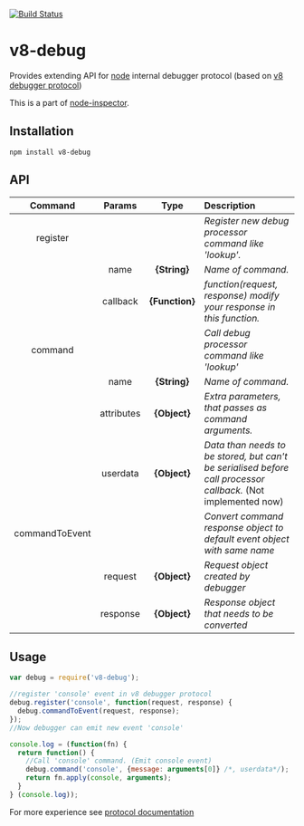 [![Build Status](https://secure.travis-ci.org/node-inspector/v8-debug.png?branch=master)](http://travis-ci.org/node-inspector/v8-debug)

# v8-debug 
Provides extending API for [node](http://github.com/ry/node) internal debugger protocol (based on [v8 debugger protocol](https://code.google.com/p/v8/wiki/DebuggerProtocol))

This is a part of [node-inspector](http://github.com/node-inspector/node-inspector).

## Installation

    npm install v8-debug

## API

| Command | Params | Type | Description |
| :---: | :---: | :---: | :--- |
|register|||*Register new debug processor command like 'lookup'.*|
||name|**{String}**| *Name of command.*|
||callback|**{Function}**|*function(request, response) modify your response in this function.*|
|command|||*Call debug processor command like 'lookup'*|
||name|**{String}**| *Name of command.*|
||attributes|**{Object}**| *Extra parameters, that passes as command arguments.*|
||userdata|**{Object}**| *Data than needs to be stored, but can't be serialised before call processor callback.* (Not implemented now)|
|commandToEvent|||*Convert command response object to default event object with same name*|
||request|**{Object}**|*Request object created by debugger*|
||response|**{Object}**|*Response object that needs to be converted*|

## Usage

```js
var debug = require('v8-debug');

//register 'console' event in v8 debugger protocol
debug.register('console', function(request, response) {
  debug.commandToEvent(request, response);
});
//Now debugger can emit new event 'console'

console.log = (function(fn) {
  return function() {
    //Call 'console' command. (Emit console event)
    debug.command('console', {message: arguments[0]} /*, userdata*/);
    return fn.apply(console, arguments);
  }
} (console.log));
```
For more experience see [protocol documentation](https://github.com/buggerjs/bugger-v8-client/blob/jk/document-commands/PROTOCOL.md)